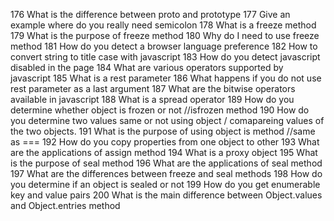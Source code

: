 176     What is the difference between proto and prototype
177     Give an example where do you really need semicolon
178     What is a freeze method
179     What is the purpose of freeze method
180     Why do I need to use freeze method
181     How do you detect a browser language preference
182     How to convert string to title case with javascript
183     How do you detect javascript disabled in the page
184     What are various operators supported by javascript
185     What is a rest parameter
186     What happens if you do not use rest parameter as a last argument
187     What are the bitwise operators available in javascript
188     What is a spread operator
189     How do you determine whether object is frozen or not //isfrozen method
190     How do you determine two values same or not using object / comapareing values of the two objects.
191     What is the purpose of using object is method //same as ===
192     How do you copy properties from one object to other 
193     What are the applications of assign method
194     What is a proxy object
195     What is the purpose of seal method
196     What are the applications of seal method
197     What are the differences between freeze and seal methods
198     How do you determine if an object is sealed or not
199     How do you get enumerable key and value pairs
200     What is the main difference between Object.values and Object.entries method